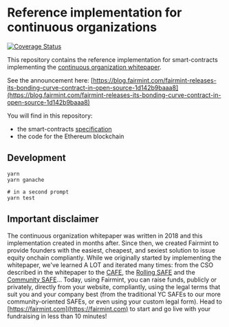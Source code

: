 # Reference implementation for continuous organizations

[![Coverage Status](https://coveralls.io/repos/github/Fairmint/c-org/badge.svg?branch=master)](https://coveralls.io/github/Fairmint/c-org?branch=master)

This repository contains the reference implementation for smart-contracts implementing the [continuous organization whitepaper](https://github.com/C-ORG/whitepaper). 

See the announcement here: [https://blog.fairmint.com/fairmint-releases-its-bonding-curve-contract-in-open-source-1d142b9baaa8](https://blog.fairmint.com/fairmint-releases-its-bonding-curve-contract-in-open-source-1d142b9baaa8)

You will find in this repository:
* the smart-contracts [specification](https://github.com/Fairmint/c-org/wiki)
* the code for the Ethereum blockchain

## Development

```
yarn
yarn ganache

# in a second prompt
yarn test
```

## Important disclaimer

The continuous organization whitepaper was written in 2018 and this implementation created in months after. Since then, we created Fairmint to provide founders with the easiest, cheapest, and sexiest solution to issue equity onchain compliantly. While we originally started by implementing the whitepaper, we've learned A LOT and iterated many times: from the CSO described in the whitepaper to the [CAFE](https://blog.fairmint.com/introducing-the-cafe-ae12d6c34cc0), the [Rolling SAFE](https://www.businesswire.com/news/home/20220524005241/en/Fairmint-Launches-the-First-Solution-Enabling-Community-Ownership-Through-Equity-Tokenization) and the [Community SAFE](https://simulator.fairmint.com/community-safe-equity-simulator)... Today, using Fairmint, you can raise funds, publicly or privately, directly from your website, compliantly, using the legal terms that suit you and your company best (from the traditional YC SAFEs to our more community-oriented SAFEs, or even using your custom legal form). Head to [https://fairmint.com](https://fairmint.com) to start and go live with your fundraising in less than 10 minutes!
